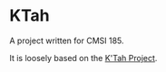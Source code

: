 # KTah
A project written for CMSI 185.

It is loosely based on the [K'Tah Project](https://github.com/lmucs/ktah). 
